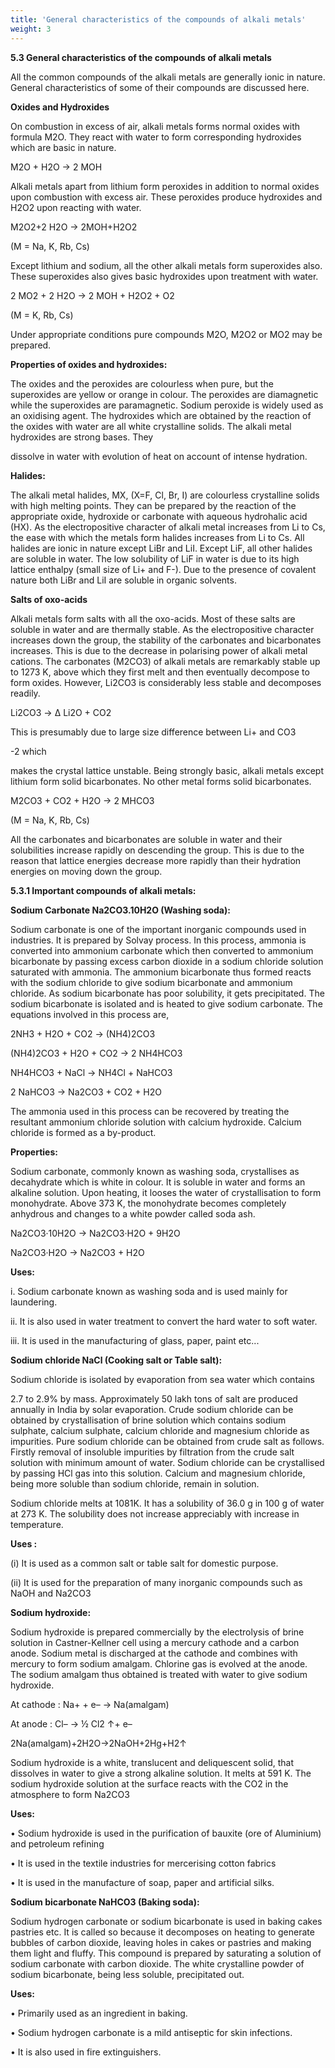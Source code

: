 ```yaml
---
title: 'General characteristics of the compounds of alkali metals'
weight: 3
---
```





**5.3 General characteristics of the compounds of alkali metals**

All the common compounds of the alkali metals are generally ionic in nature. General characteristics of some of their compounds are discussed here.




  

**Oxides and Hydroxides**

On combustion in excess of air, alkali metals forms normal oxides with formula M2O. They react with water to form corresponding hydroxides which are basic in nature.

M2O + H2O → 2 MOH

Alkali metals apart from lithium form peroxides in addition to normal oxides upon combustion with excess air. These peroxides produce hydroxides and H2O2 upon reacting with water.

M2O2+2 H2O → 2MOH+H2O2

(M = Na, K, Rb, Cs)

Except lithium and sodium, all the other alkali metals form superoxides also. These superoxides also gives basic hydroxides upon treatment with water.

2 MO2 + 2 H2O → 2 MOH + H2O2 + O2

(M = K, Rb, Cs)

Under appropriate conditions pure compounds M2O, M2O2 or MO2 may be prepared.

**Properties of oxides and hydroxides:**

The oxides and the peroxides are colourless when pure, but the superoxides are yellow or orange in colour. The peroxides are diamagnetic while the superoxides are paramagnetic. Sodium peroxide is widely used as an oxidising agent. The hydroxides which are obtained by the reaction of the oxides with water are all white crystalline solids. The alkali metal hydroxides are strong bases. They  

dissolve in water with evolution of heat on account of intense hydration.

**Halides:**

The alkali metal halides, MX, (X=F, Cl, Br, I) are colourless crystalline solids with high melting points. They can be prepared by the reaction of the appropriate oxide, hydroxide or carbonate with aqueous hydrohalic acid (HX). As the electropositive character of alkali metal increases from Li to Cs, the ease with which the metals form halides increases from Li to Cs. All halides are ionic in nature except LiBr and LiI. Except LiF, all other halides are soluble in water. The low solubility of LiF in water is due to its high lattice enthalpy (small size of Li+ and F-). Due to the presence of covalent nature both LiBr and LiI are soluble in organic solvents.

**Salts of oxo-acids**

Alkali metals form salts with all the oxo-acids. Most of these salts are soluble in water and are thermally stable. As the electropositive character increases down the group, the stability of the carbonates and bicarbonates increases. This is due to the decrease in polarising power of alkali metal cations. The carbonates (M2CO3) of alkali metals are remarkably stable up to 1273 K, above which they first melt and then eventually decompose to form oxides. However, Li2CO3 is considerably less stable and decomposes readily.

Li2CO3 → Δ Li2O + CO2

This is presumably due to large size difference between Li+ and CO3

\-2 which




  

makes the crystal lattice unstable. Being strongly basic, alkali metals except lithium form solid bicarbonates. No other metal forms solid bicarbonates.

M2CO3 + CO2 + H2O → 2 MHCO3

(M = Na, K, Rb, Cs)

All the carbonates and bicarbonates are soluble in water and their solubilities increase rapidly on descending the group. This is due to the reason that lattice energies decrease more rapidly than their hydration energies on moving down the group.

**5.3.1 Important compounds of alkali metals:**

**Sodium Carbonate Na2CO3.10H2O (Washing soda):**

Sodium carbonate is one of the important inorganic compounds used in industries. It is prepared by Solvay process. In this process, ammonia is converted into ammonium carbonate which then converted to ammonium bicarbonate by passing excess carbon dioxide in a sodium chloride solution saturated with ammonia. The ammonium bicarbonate thus formed reacts with the sodium chloride to give sodium bicarbonate and ammonium chloride. As sodium bicarbonate has poor solubility, it gets precipitated. The sodium bicarbonate is isolated and is heated to give sodium carbonate. The equations involved in this process are,

2NH3 + H2O + CO2 → (NH4)2CO3

(NH4)2CO3 + H2O + CO2 → 2 NH4HCO3  

NH4HCO3 + NaCl → NH4Cl + NaHCO3

2 NaHCO3 → Na2CO3 + CO2 + H2O

The ammonia used in this process can be recovered by treating the resultant ammonium chloride solution with calcium hydroxide. Calcium chloride is formed as a by-product.

**Properties:**

Sodium carbonate, commonly known as washing soda, crystallises as decahydrate which is white in colour. It is soluble in water and forms an alkaline solution. Upon heating, it looses the water of crystallisation to form monohydrate. Above 373 K, the monohydrate becomes completely anhydrous and changes to a white powder called soda ash.

Na2CO3·10H2O → Na2CO3·H2O + 9H2O

Na2CO3·H2O → Na2CO3 + H2O

**Uses:**

i. Sodium carbonate known as washing soda and is used mainly for laundering.

ii. It is also used in water treatment to convert the hard water to soft water.

iii. It is used in the manufacturing of glass, paper, paint etc...

**Sodium chloride NaCl (Cooking salt or Table salt):**

Sodium chloride is isolated by evaporation from sea water which contains




  

2.7 to 2.9% by mass. Approximately 50 lakh tons of salt are produced annually in India by solar evaporation. Crude sodium chloride can be obtained by crystallisation of brine solution which contains sodium sulphate, calcium sulphate, calcium chloride and magnesium chloride as impurities. Pure sodium chloride can be obtained from crude salt as follows. Firstly removal of insoluble impurities by filtration from the crude salt solution with minimum amount of water. Sodium chloride can be crystallised by passing HCl gas into this solution. Calcium and magnesium chloride, being more soluble than sodium chloride, remain in solution.

Sodium chloride melts at 1081K. It has a solubility of 36.0 g in 100 g of water at 273 K. The solubility does not increase appreciably with increase in temperature.

**Uses :**

(i) It is used as a common salt or table salt for domestic purpose.

(ii) It is used for the preparation of many inorganic compounds such as NaOH and Na2CO3

**Sodium hydroxide:**

Sodium hydroxide is prepared commercially by the electrolysis of brine solution in Castner-Kellner cell using a mercury cathode and a carbon anode. Sodium metal is discharged at the cathode and combines with mercury to form sodium amalgam. Chlorine gas is evolved at the anode. The sodium amalgam thus obtained is treated with water to give sodium hydroxide.  

At cathode : Na+ + e– → Na(amalgam)

At anode : Cl– → ½ Cl2 ↑+ e–

2Na(amalgam)+2H2O→2NaOH+2Hg+H2↑

Sodium hydroxide is a white, translucent and deliquescent solid, that dissolves in water to give a strong alkaline solution. It melts at 591 K. The sodium hydroxide solution at the surface reacts with the CO2 in the atmosphere to form Na2CO3

**Uses:**

• Sodium hydroxide is used in the purification of bauxite (ore of Aluminium) and petroleum refining

• It is used in the textile industries for mercerising cotton fabrics

• It is used in the manufacture of soap, paper and artificial silks.

**Sodium bicarbonate NaHCO3 (Baking soda):**

Sodium hydrogen carbonate or sodium bicarbonate is used in baking cakes pastries etc. It is called so because it decomposes on heating to generate bubbles of carbon dioxide, leaving holes in cakes or pastries and making them light and fluffy. This compound is prepared by saturating a solution of sodium carbonate with carbon dioxide. The white crystalline powder of sodium bicarbonate, being less soluble, precipitated out.




  

**Uses:**

• Primarily used as an ingredient in baking.

• Sodium hydrogen carbonate is a mild antiseptic for skin infections.

• It is also used in fire extinguishers.
